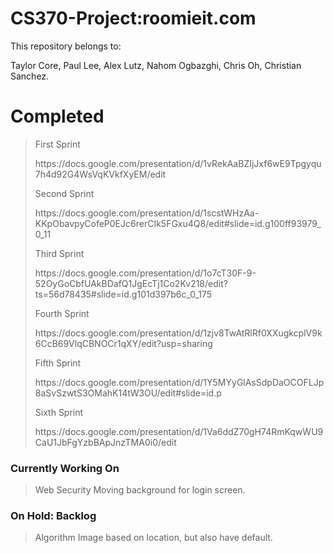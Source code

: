 # CS370-Project:roomieit.com
This repository belongs to: <p>Taylor Core, Paul Lee, Alex Lutz,  Nahom Ogbazghi, Chris Oh, Christian Sanchez.</p>

<p>
<h1>Completed</h1>

<blockquote>
<p></p>
<p>First Sprint</p>
https://docs.google.com/presentation/d/1vRekAaBZIjJxf6wE9Tpgyqu7h4d92G4WsVqKVkfXyEM/edit
<p></p>

<p>Second Sprint</p>
https://docs.google.com/presentation/d/1scstWHzAa-KKpObavpyCofeP0EJc6rerCIk5FGxu4Q8/edit#slide=id.g100ff93979_0_11
<p></p>

<p>Third Sprint</p>
https://docs.google.com/presentation/d/1o7cT30F-9-52OyGoCbfUAkBDafQ1JgEcTj1Co2Kv218/edit?ts=56d78435#slide=id.g101d397b6c_0_175
<p></p>

<p>Fourth Sprint</p>
https://docs.google.com/presentation/d/1zjv8TwAtRlRf0XXugkcplV9k6CcB69VlqCBNOCr1qXY/edit?usp=sharing
<p></p>

<p>Fifth Sprint</p>
https://docs.google.com/presentation/d/1Y5MYyGlAsSdpDaOCOFLJp8aSvSzwtS3OMahK14tW3OU/edit#slide=id.p
<p></p>

<p>Sixth Sprint</p>
https://docs.google.com/presentation/d/1Va6ddZ70gH74RmKqwWU9CaU1JbFgYzbBApJnzTMA0i0/edit
<p></p>

</blockquote>





<h3>Currently Working On</h3>

<blockquote>
Web Security
Moving background for login screen.
</blockquote>

<h3>On Hold: Backlog</h3>
<blockquote>
Algorithm 
Image based on location, but also have default. 
</blockquote>

</p>


